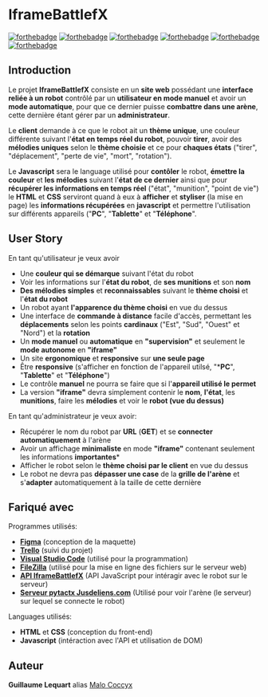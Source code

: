 # IframeBattlefX

[![forthebadge](https://forthebadge.com/images/badges/it-works-why.svg)](https://forthebadge.com) [![forthebadge](https://forthebadge.com/images/badges/built-with-love.svg)](https://forthebadge.com) [![forthebadge](https://forthebadge.com/images/badges/for-robots.svg)](https://forthebadge.com)
[![forthebadge](https://forthebadge.com/images/badges/made-with-javascript.svg)](https://forthebadge.com) [![forthebadge](https://forthebadge.com/images/badges/uses-html.svg)](https://forthebadge.com) [![forthebadge](https://forthebadge.com/images/badges/uses-css.svg)](https://forthebadge.com)

## Introduction

Le projet **IframeBattlefX** consiste en un **site web** possédant une **interface reliée à un robot** contrôlé par un **utilisateur en mode manuel** et avoir un **mode automatique**, pour que ce dernier puisse **combattre dans une arène**, cette dernière étant gérer par un **administrateur**.

Le **client** demande à ce que le robot ait un **thème unique**, une couleur différente suivant l'**état en temps réel du robot**, pouvoir **tirer**, avoir des **mélodies uniques** selon le **thème choisie** et ce pour **chaques états** ("tirer", "déplacement", "perte de vie", "mort", "rotation").

Le **Javascript** sera le language utilisé pour **contôler** le robot, **émettre la couleur** et **les mélodies** suivant l'**état de ce dernier** ainsi que pour **récupérer les informations en temps réel** ("état", "munition", "point de vie") le **HTML** et **CSS** serviront quand à eux à **afficher** et **styliser** (la mise en page) les **informations récupérées** en **javascript** et permettre l'utilisation sur différents appareils ("**PC**", "**Tablette**" et "**Téléphone**".


## User Story
 
En tant qu'utilisateur je veux avoir
* Une **couleur qui se démarque** suivant l'état du robot
* Voir les informations sur l'**état du robot**, de **ses munitions** et son **nom**
* **Des mélodies simples** et **reconnaissables** suivant le **thème choisi** et l'**état du robot**
* Un robot ayant **l'apparence du thème choisi** en vue du dessus
* Une interface de **commande à distance** facile d'accès, permettant les **déplacements** selon les points **cardinaux** ("Est", "Sud", "Ouest" et "Nord") et la **rotation**
* Un **mode manuel** ou **automatique** en **"supervision"** et seulement le **mode autonome** en **"iframe"**
* Un site **ergonomique** et **responsive** sur **une seule page**
* Être **responsive** (s'afficher en fonction de l'appareil utilsé, "***PC**", "**Tablette**" et "**Téléphone**")
* Le contrôle **manuel** ne pourra se faire que si l'**appareil utilisé le permet**
* La version **"iframe"** devra simplement contenir le **nom**, **l'état**, les **munitions**, faire les **mélodies** et voir le **robot (vue du dessus)**

En tant qu'administrateur je veux avoir:

* Récupérer le nom du robot par **URL** (**GET**) et se **connecter automatiquement** à l'arène 
* Avoir un affichage **minimaliste** en mode **"iframe"** contenant seulement les informations **importantes***
* Afficher le robot selon le **thème choisi par le client** en vue du dessus
* Le robot ne devra pas **dépasser une case** de la **grille de l'arène** et s'**adapter** automatiquement à la taille de cette dernière

## Fariqué avec

Programmes utilisés:
* **[Figma](https://www.figma.com/)** (conception de la maquette)
* **[Trello](https://trello.com/)** (suivi du projet)
* **[Visual Studio Code](https://code.visualstudio.com/)** (utilisé pour la programmation) 
* **[FileZilla](https://filezilla-project.org/)** (utilisé pour la mise en ligne des fichiers sur le serveur web)
* **[API IframeBattlefX](https://github.com/MaloCoccyx/IframeBattlefX/blob/main/js/iframebattlefx.js)** (API JavaScript pour intéragir avec le robot sur le serveur)
* **[Serveur pytactx Jusdeliens.com](http://jusdeliens.com/play/pytactx/)** (Utilisé pour voir l'arène (le serveur) sur lequel se connecte le robot)

Languages utilisés:
* **HTML** et **CSS** (conception du front-end)
* **Javascript** (intéraction avec l'API et utilisation de DOM)

## Auteur

**Guillaume Lequart** alias [Malo Coccyx](https://github.com/MaloCoccyx/ "@MaloCoccyx")
